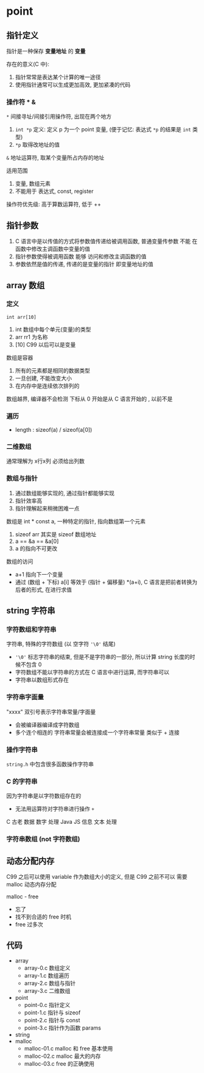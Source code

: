# point

## 指针定义

指针是一种保存 **变量地址** 的 **变量**

存在的意义(C 中):

1. 指针常常是表达某个计算的唯一途径
2. 使用指针通常可以生成更加高效, 更加紧凑的代码

### 操作符 * &

`*` 间接寻址/间接引用操作符, 出现在两个地方

1. `int *p` 定义: 定义 p 为一个 point 变量, (便于记忆: 表达式 `*p` 的结果是 `int` 类型)
2. `*p` 取得改地址的值

`&` 地址运算符, 取某个变量所占内存的地址

适用范围

1. 变量, 数组元素
2. 不能用于 表达式, const, register

操作符优先级: 高于算数运算符, 低于 ++

## 指针参数

1. C 语言中是以传值的方式将参数值传递给被调用函数, 普通变量传参数 不能 在函数中修改主调函数中变量的值
2. 指针参数使得被调用函数 能够 访问和修改主调函数的值
3. 参数依然是值的传递, 传递的是变量的指针 即变量地址的值

## array 数组

### 定义

`int arr[10]`

1. int 数组中每个单元(变量)的类型
2. arr rr1 为名称
3. [10] C99 以后可以是变量

数组是容器

1. 所有的元素都是相同的数据类型
2. 一旦创建, 不能改变大小
3. 在内存中是连续依次排列的

数组越界, 编译器不会检测
下标从 0 开始是从 C 语言开始的 , 以前不是

### 遍历

- length : sizeof(a) / sizeof(a[0])

### 二维数组

通常理解为 x行x列
必须给出列数

### 数组与指针

1. 通过数组能够实现的, 通过指针都能够实现
2. 指针效率高
3. 指针理解起来稍微困难一点

数组是 int * const a, 一种特定的指针, 指向数组第一个元素

1. sizeof arr 其实是 sizeof 数组地址
2. a == &a == &a[0]
3. a 的指向不可更改

数组的访问

- a+1 指向下一个变量
- 通过 (数组 + 下标) a[i] 等效于 (指针 + 偏移量) *(a+i), C 语言是把前者转换为后者的形式, 在进行求值

## string 字符串

### 字符数组和字符串

字符串, 特殊的字符数组 (以 空字符 `'\0'` 结尾)

- `'\0'` 标志字符串的结束, 但是不是字符串的一部分, 所以计算 string 长度的时候不包含 0
- 字符数组不能以字符串的方式在 C 语言中进行运算, 而字符串可以
- 字符串以数组形式存在

### 字符串字面量

"xxxx" 双引号表示字符串常量/字面量

- 会被编译器编译成字符数组
- 多个连个相连的 字符串常量会被连接成一个字符串常量 类似于 + 连接

### 操作字符串

`string.h` 中包含很多函数操作字符串

### C 的字符串

因为字符串是以字符数组存在的

- 无法用运算符对字符串进行操作 `+`

C 古老 数据 数字 处理
Java JS 信息 文本 处理

### 字符串数组 (not 字符数组)

## 动态分配内存

C99 之后可以使用 variable 作为数组大小的定义, 但是 C99 之前不可以
需要 malloc 动态内存分配

malloc - free

- 忘了
- 找不到合适的 free 时机
- free 过多次

## 代码

- array
  - array-0.c   数组定义
  - array-1.c   数组遍历
  - array-2.c   数组与指针
  - array-3.c   二维数组
- point
  - point-0.c   指针定义
  - point-1.c   指针与 sizeof
  - point-2.c   指针与 const
  - point-3.c   指针作为函数 params
- string
- malloc
  - malloc-01.c  malloc 和 free 基本使用
  - malloc-02.c  malloc 最大的内存
  - malloc-03.c  free 的正确使用
